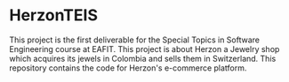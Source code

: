 # HerzonTEIS
This project is the first deliverable for the Special Topics in Software Engineering course at EAFIT. This project is about Herzon a Jewelry shop which acquires its jewels in Colombia and sells them in Switzerland. This repository contains the code for Herzon's e-commerce platform.
